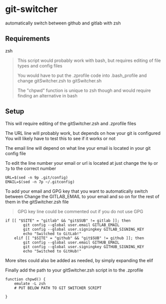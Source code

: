 # git-switcher
automatically switch between github and gitlab with zsh

## Requirements
zsh

> This script would probably work with bash, but requires editing of file types and config files
> 
> You would have to put the .zprofile code into .bash_profile and change gitSwitcher.zsh to gitSwitcher.sh
>
> The "chpwd" function is unique to zsh though and would require finding an alternative in bash

## Setup

This will require editing of the gitSwitcher.zsh and .zprofile files

The URL line will probably work, but depends on how your git is configured
You will likely have to test this to see if it works or not

The email line will depend on what line your email is located in your git config file

To edit the line number your email or url is located at just change the `9p` or `7p` to the correct number
```
URL=$(sed -n 9p .git/config)
EMAIL=$(sed -n 7p ~/.gitconfig)
```


To add your email and GPG key that you want to automatically switch between
Change the GITLAB_EMAIL to your email and so on for the rest of them in the gitSwitcher.zsh file

> GPG key line could be commented out if you do not use GPG

```
if [[ "$SITE" = "gitlab" && "git$SUB" != gitlab ]]; then		
		git config --global user.email GITLAB_EMAIL
		git config --global user.signingkey GITLAB_SIGNING_KEY
		echo "Switched to GitLab!"
	elif [[ "$SITE" = "github" && "git$SUB" != github ]]; then
		git config --global user.email GITHUB_EMAIL
		git config --global user.signingkey GITHUB_SIGNING_KEY
		echo "Switched to GitHub!"
```

More sites could also be added as needed, by simply expanding the elif

Finally add the path to your gitSwitcher.zsh script in to the .zprofile
```
function chpwd() {
    emulate -L zsh
    # PUT BELOW PATH TO GIT SWITCHER SCRIPT
	
}
```
